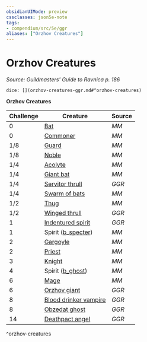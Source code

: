 ```yaml
---
obsidianUIMode: preview
cssclasses: json5e-note
tags:
- compendium/src/5e/ggr
aliases: ["Orzhov Creatures"]
---
```

# Orzhov Creatures
*Source: Guildmasters' Guide to Ravnica p. 186* 

`dice: [](orzhov-creatures-ggr.md#^orzhov-creatures)`

**Orzhov Creatures**

| Challenge | Creature | Source |
|-----------|----------|--------|
| 0 | [Bat](b_bat.md) | *MM* |
| 0 | [Commoner](b_commoner.md) | *MM* |
| 1/8 | [Guard](b_guard.md) | *MM* |
| 1/8 | [Noble](2.%20GM%20Tools/5eTools%20Compendium%20&%20Rules/z_compendium/bestiary/humanoid/b_noble.md) | *MM* |
| 1/4 | [Acolyte](2.%20GM%20Tools/5eTools%20Compendium%20&%20Rules/z_compendium/bestiary/humanoid/b_acolyte.md) | *MM* |
| 1/4 | [Giant bat](b_giant-bat.md) | *MM* |
| 1/4 | [Servitor thrull](b_servitor-thrull-ggr.md) | *GGR* |
| 1/4 | [Swarm of bats](b_swarm-of-bats.md) | *MM* |
| 1/2 | [Thug](b_thug.md) | *MM* |
| 1/2 | [Winged thrull](b_winged-thrull-ggr.md) | *GGR* |
| 1 | [Indentured spirit](b_indentured-spirit-ggr.md) | *GGR* |
| 1 | Spirit ([b_specter](b_specter.md)) | *MM* |
| 2 | [Gargoyle](b_gargoyle.md) | *MM* |
| 2 | [Priest](b_priest.md) | *MM* |
| 3 | [Knight](b_knight.md) | *MM* |
| 4 | Spirit ([b_ghost](b_ghost.md)) | *MM* |
| 6 | [Mage](b_mage.md) | *MM* |
| 6 | [Orzhov giant](b_orzhov-giant-ggr.md) | *GGR* |
| 8 | [Blood drinker vampire](b_blood-drinker-vampire-ggr.md) | *GGR* |
| 8 | [Obzedat ghost](b_obzedat-ghost-ggr.md) | *GGR* |
| 14 | [Deathpact angel](b_deathpact-angel-ggr.md) | *GGR* |
^orzhov-creatures